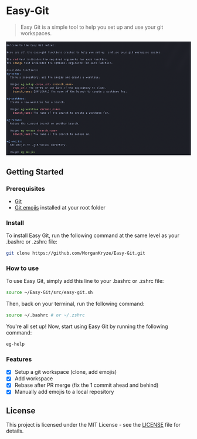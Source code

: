 # Easy-Git

> Easy Git is a simple tool to help you set up and use your git workspaces.

![Easy Git](src/img/demo.png)

## Getting Started

### Prerequisites

- [Git](https://git-scm.com/downloads)
- [Git emojis](https://github.com/Buzut/git-emojis-hook) installed at your root folder

### Install

To install Easy Git, run the following command at the same level as your .bashrc or .zshrc file:

```sh
git clone https://github.com/MorganKryze/Easy-Git.git
```

### How to use

To use Easy Git, simply add this line to your .bashrc or .zshrc file:

```sh
source ~/Easy-Git/src/easy-git.sh
```

Then, back on your terminal, run the following command:

```sh
source ~/.bashrc # or ~/.zshrc
```

You're all set up! Now, start using Easy Git by running the following command:

```sh
eg-help
```

### Features

- [x] Setup a git workspace (clone, add emojis)
- [x] Add workspace
- [x] Rebase after PR merge (fix the 1 commit ahead and behind)
- [x] Manually add emojis to a local repository

## License

This project is licensed under the MIT License - see the [LICENSE](LICENSE) file for details.

